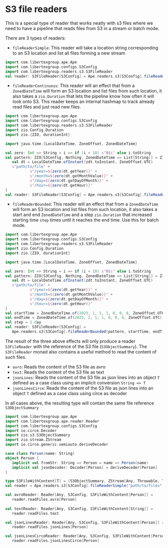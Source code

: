 # S3 file readers

This is a special type of reader that works neatly with s3 files where we need to have a pipeline that reads files 
from S3 in a stream or batch mode.

There are 3 types of readers: 
 - `fileReaderSimple`: This reader will take a location string corresponding to an S3 location and list all files 
   forming a new stream
```scala
import com.libertexgroup.ape.Ape
import com.libertexgroup.configs.S3Config
import com.libertexgroup.readers.s3.S3FileReader
val reader: S3FileReader[S3Config] = Ape.readers.s3[S3Config].fileReaderSimple("path/to/files")
```
 - `fileReaderContinuous`: This reader will an effect that from a `ZonedDateTime` will form an S3 location and list 
   files from such location, it also takes a `zio.Duration` that lets the pipeline know how often it will look onto 
   S3. This reader keeps an internal hashmap to track already read files and just read new files.

```scala
import com.libertexgroup.ape.Ape
import com.libertexgroup.configs.S3Config
import com.libertexgroup.readers.s3.S3FileReader
import zio.Config.Duration
import zio.{ZIO, durationInt}

import java.time.{LocalDateTime, ZoneOffset, ZonedDateTime}

val zero: Int => String = i => if (i < 10) s"0$i" else i.toString
val pattern: ZIO[S3Config, Nothing, ZonedDateTime => List[String]] = ZIO.succeed { zdt =>
   val dt = LocalDateTime.ofInstant(zdt.toInstant, ZoneOffset.UTC)
   s"path/to/file" +
           s"/year=${zero(dt.getYear)}" +
           s"/month=${zero(dt.getMonthValue)}" +
           s"/day=${zero(dt.getDayOfMonth)}" +
           s"/hour=${zero(dt.getHour)}"
}
val reader: S3FileReader[S3Config] = Ape.readers.s3[S3Config].fileReaderContinuous(pattern)
```

 - `fileReaderBounded`: This reader will an effect that from a `ZonedDateTime` will form an S3 location and list
   files from such location, it also takes a start and end `ZonedDateTime` and a step `zio.Duration` that increased 
   starting time `step` times until it reaches the end time. Use this for batch mode. 

```scala
import com.libertexgroup.ape.Ape
import com.libertexgroup.configs.S3Config
import com.libertexgroup.readers.s3.S3FileReader
import zio.Config.Duration
import zio.{ZIO, durationInt}

import java.time.{LocalDateTime, ZoneOffset, ZonedDateTime}

val zero: Int => String = i => if (i < 10) s"0$i" else i.toString
val pattern: ZIO[S3Config, Nothing, ZonedDateTime => List[String]] = ZIO.succeed { zdt =>
   val dt = LocalDateTime.ofInstant(zdt.toInstant, ZoneOffset.UTC)
   s"path/to/file" +
           s"/year=${zero(dt.getYear)}" +
           s"/month=${zero(dt.getMonthValue)}" +
           s"/day=${zero(dt.getDayOfMonth)}" +
           s"/hour=${zero(dt.getHour)}"
}
val startTime = ZonedDateTime.of(2023, 1, 1, 1, 0, 0, 0, ZoneOffset.UTC)
val endTime = ZonedDateTime.of(2023, 2, 1, 1, 0, 0, 0, ZoneOffset.UTC)
val step = 1.day
val reader: S3FileReader[S3Config] = 
   Ape.readers.s3[S3Config].fileReaderBounded(pattern, startTime, endTime, step)
```

The result of the three above effects will only produce a reader `S3FileReader` with the reference of the S3 file 
(`S3ObjectSummary`). The `S3FileReader` monad also contains a useful method to read the content of such files.
 - `avro`: Reads the content of the S3 file as avro
 - `text`: Reads the content of the S3 file as text
 - `jsonLines`: Reads the content of the S3 file as json lines into an object `T` defined as a case class using an 
   implicit conversion  `String => T`
 - `jsonLinesCirce`: Reads the content of the S3 file as json lines into an object `T` defined as a case class using 
   circe as decoder

In all cases above, the resulting type will contain the same file reference `S3ObjectSummary`

```scala
import com.libertexgroup.ape.Ape
import com.libertexgroup.ape.reader.Reader
import com.libertexgroup.configs.S3Config
import io.circe.Decoder
import zio.s3.S3ObjectSummary
import zio.stream.ZStream
import io.circe.generic.semiauto.deriveDecoder

case class Person(name: String)
object Person {
   implicit val fromStr: String => Person = name => Person(name)
   implicit val jsonDecoder: Decoder[Person] = deriveDecoder[Person]
}

type S3FileWithContent[T] = (S3ObjectSummary, ZStream[Any, Throwable, T])
val reader = Ape.readers.s3[S3Config].fileReaderSimple("path/to/files")

val avroReader: Reader[Any, S3Config, S3FileWithContent[Person]] = 
   reader.readFiles.avro[Person]
   
val textReader: Reader[Any, S3Config, S3FileWithContent[String]] = 
   reader.readFiles.text

val jsonLinesReader: Reader[Any, S3Config, S3FileWithContent[Person]] = 
   reader.readFiles.jsonLines[Person]

val jsonLinesCirceReader: Reader[Any, S3Config, S3FileWithContent[Person]] = 
   reader.readFiles.jsonLinesCirce[Person]
```